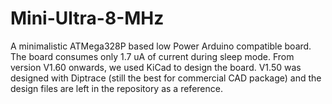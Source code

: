 # Mini-Ultra-8-MHz
A minimalistic ATMega328P based low Power Arduino compatible board. The board consumes only 1.7 uA of current during sleep mode. From version V1.60 onwards, we used KiCad to design the board. V1.50 was designed with Diptrace (still the best for commercial CAD package) and the design files are left in the repository as a reference. 

